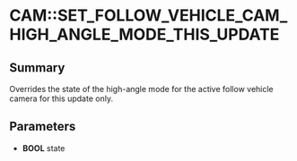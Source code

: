 # CAM::SET_FOLLOW_VEHICLE_CAM_HIGH_ANGLE_MODE_THIS_UPDATE

## Summary
Overrides the state of the high-angle mode for the active follow vehicle camera for this update only.

## Parameters
* **BOOL** state